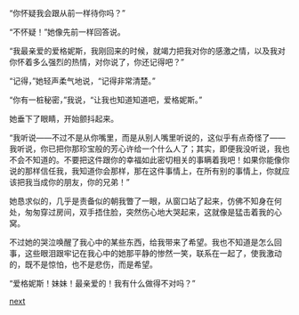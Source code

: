 
“你怀疑我会跟从前一样待你吗？”

“不怀疑！”她像先前一样回答说。

“我最亲爱的爱格妮斯，我刚回来的时候，就竭力把我对你的感激之情，以及我对你怀着多么强烈的热情，对你说了，你还记得吧？”

“记得，”她轻声柔气地说，“记得非常清楚。”

“你有一桩秘密，”我说，“让我也知道知道吧，爱格妮斯。”

她垂下了眼睛，开始颤抖起来。

“我听说——不过不是从你嘴里，而是从别人嘴里听说的，这似乎有点奇怪了——我听说，你已把你那珍宝般的芳心许给一个什么人了；其实，即便我没听说，我也不会不知道的。不要把这件跟你的幸福如此密切相关的事瞒着我吧！如果你能像你说的那样信任我，我知道你会那样，那在这件事情上，在所有别的事情上，你就应该把我当成你的朋友，你的兄弟！”

她恳求似的，几乎是责备似的朝我瞥了一眼，从窗口站了起来，仿佛不知身在何处，匆匆穿过房间，双手捂住脸，突然伤心地大哭起来，这就像是猛击着我的心窝。

不过她的哭泣唤醒了我心中的某些东西，给我带来了希望。我也不知道是怎么回事，这些眼泪跟牢记在我心中的她那平静的惨然一笑，联系在一起了，使我激动的，既不是惊怕，也不是悲伤，而是希望。

“爱格妮斯！妹妹！最亲爱的！我有什么做得不对吗？”

[next](page764.md)